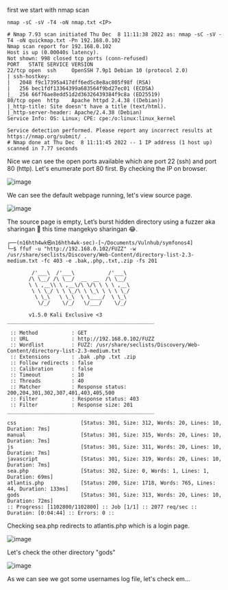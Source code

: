 first we start with nmap scan

`nmap -sC -sV -T4 -oN nmap.txt <IP>`

```
# Nmap 7.93 scan initiated Thu Dec  8 11:11:38 2022 as: nmap -sC -sV -T4 -oN quickmap.txt -Pn 192.168.0.102
Nmap scan report for 192.168.0.102
Host is up (0.00040s latency).
Not shown: 998 closed tcp ports (conn-refused)
PORT   STATE SERVICE VERSION
22/tcp open  ssh     OpenSSH 7.9p1 Debian 10 (protocol 2.0)
| ssh-hostkey: 
|   2048 f9c17395a417dff6ed5c8e8ac805f98f (RSA)
|   256 bec1fdf13364399a683564f9bd27ec01 (ECDSA)
|_  256 66f76ae8edd51d2d36326439384f9c8a (ED25519)
80/tcp open  http    Apache httpd 2.4.38 ((Debian))
|_http-title: Site doesn't have a title (text/html).
|_http-server-header: Apache/2.4.38 (Debian)
Service Info: OS: Linux; CPE: cpe:/o:linux:linux_kernel

Service detection performed. Please report any incorrect results at https://nmap.org/submit/ .
# Nmap done at Thu Dec  8 11:11:45 2022 -- 1 IP address (1 host up) scanned in 7.77 seconds

```

Nice we can see the open ports available which are port 22 (ssh) and port 80 (http). Let's enumerate port 80 first. By checking the IP on browser.

![image](https://user-images.githubusercontent.com/87468669/206421089-ebf8b924-dc0a-44ab-8e89-6cfedb861ea5.png)

We can see the default webpage running, let's view source page.

![image](https://user-images.githubusercontent.com/87468669/206422077-119d34a7-6bb0-45b4-a220-69b44e5bd354.png)

The source page is empty, Let’s burst hidden directory using a fuzzer aka sharingan 👀 this time mangekyo sharingan 😂. 

```
┌──(n16hth4wk㉿n16hth4wk-sec)-[~/Documents/Vulnhub/symfonos4]
└─$ ffuf -u "http://192.168.0.102/FUZZ" -w /usr/share/seclists/Discovery/Web-Content/directory-list-2.3-medium.txt -fc 403 -e .bak,.php,.txt,.zip -fs 201

        /'___\  /'___\           /'___\       
       /\ \__/ /\ \__/  __  __  /\ \__/       
       \ \ ,__\\ \ ,__\/\ \/\ \ \ \ ,__\      
        \ \ \_/ \ \ \_/\ \ \_\ \ \ \ \_/      
         \ \_\   \ \_\  \ \____/  \ \_\       
          \/_/    \/_/   \/___/    \/_/       

       v1.5.0 Kali Exclusive <3
________________________________________________

 :: Method           : GET
 :: URL              : http://192.168.0.102/FUZZ
 :: Wordlist         : FUZZ: /usr/share/seclists/Discovery/Web-Content/directory-list-2.3-medium.txt
 :: Extensions       : .bak .php .txt .zip 
 :: Follow redirects : false
 :: Calibration      : false
 :: Timeout          : 10
 :: Threads          : 40
 :: Matcher          : Response status: 200,204,301,302,307,401,403,405,500
 :: Filter           : Response status: 403
 :: Filter           : Response size: 201
________________________________________________

css                     [Status: 301, Size: 312, Words: 20, Lines: 10, Duration: 7ms]
manual                  [Status: 301, Size: 315, Words: 20, Lines: 10, Duration: 7ms]
js                      [Status: 301, Size: 311, Words: 20, Lines: 10, Duration: 7ms]
javascript              [Status: 301, Size: 319, Words: 20, Lines: 10, Duration: 7ms]
sea.php                 [Status: 302, Size: 0, Words: 1, Lines: 1, Duration: 69ms]
atlantis.php            [Status: 200, Size: 1718, Words: 765, Lines: 44, Duration: 133ms]
gods                    [Status: 301, Size: 313, Words: 20, Lines: 10, Duration: 72ms]
:: Progress: [1102800/1102800] :: Job [1/1] :: 2077 req/sec :: Duration: [0:04:44] :: Errors: 0 ::

```

Checking sea.php redirects to atlantis.php which is a login page.

![image](https://user-images.githubusercontent.com/87468669/206423321-81256bcd-49ef-4e55-8341-41657294f324.png)

Let's check the other directory "gods"

![image](https://user-images.githubusercontent.com/87468669/206423607-170bfccb-2e62-4e36-8d6f-bcde3616d986.png)

As we can see we got some usernames log file, let's check em... 
